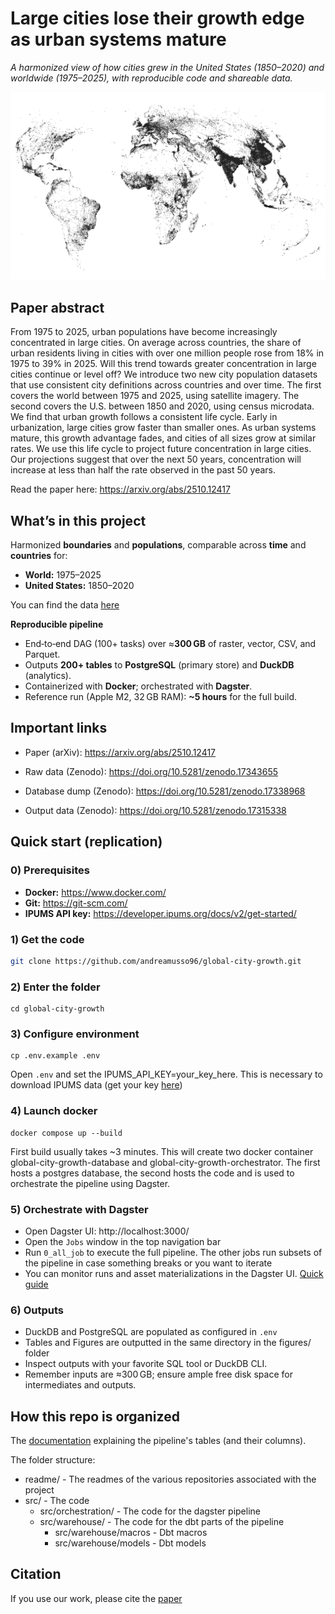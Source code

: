 # Large cities lose their growth edge as urban systems mature

_A harmonized view of how cities grew in the United States (1850–2020) and worldwide (1975–2025), with reproducible code and shareable data._

![Cluster growth computation](readme/world_map_cities.png)

## Paper abstract

From 1975 to 2025, urban populations have become increasingly concentrated in large cities. On average across countries, the share of urban residents living in cities with over one million people rose from 18\% in 1975 to 39\% in 2025. Will this trend towards greater concentration in large cities continue or level off? We introduce two new city population datasets that use consistent city definitions across countries and over time. The first covers the world between 1975 and 2025, using satellite imagery. The second covers the U.S. between 1850 and 2020, using census microdata. We find that urban growth follows a consistent life cycle. Early in urbanization, large cities grow faster than smaller ones. As urban systems mature, this growth advantage fades, and cities of all sizes grow at similar rates. We use this life cycle to project future concentration in large cities. Our projections suggest that over the next 50 years, concentration will increase at less than half the rate observed in the past 50 years. 

Read the paper here: https://arxiv.org/abs/2510.12417

## What’s in this project

Harmonized **boundaries** and **populations**, comparable across **time** and **countries** for:
  - **World:** 1975–2025  
  - **United States:** 1850–2020  

You can find the data [here](https://doi.org/10.5281/zenodo.17315338)

**Reproducible pipeline**
  - End‑to‑end DAG (100+ tasks) over ≈**300 GB** of raster, vector, CSV, and Parquet.
  - Outputs **200+ tables** to **PostgreSQL** (primary store) and **DuckDB** (analytics).
  - Containerized with **Docker**; orchestrated with **Dagster**.
  - Reference run (Apple M2, 32 GB RAM): **~5 hours** for the full build.

## Important links

- Paper (arXiv): https://arxiv.org/abs/2510.12417

- Raw data (Zenodo): https://doi.org/10.5281/zenodo.17343655

- Database dump (Zenodo): https://doi.org/10.5281/zenodo.17338968

- Output data (Zenodo): https://doi.org/10.5281/zenodo.17315338

## Quick start (replication)

### 0) Prerequisites
- **Docker:** https://www.docker.com/  
- **Git:** https://git-scm.com/  
- **IPUMS API key:** https://developer.ipums.org/docs/v2/get-started/

### 1) Get the code
```bash
git clone https://github.com/andreamusso96/global-city-growth.git
```
### 2) Enter the folder
```
cd global-city-growth
```

### 3) Configure environment
```
cp .env.example .env
```
Open `.env` and set the IPUMS_API_KEY=your_key_here. This is necessary to download IPUMS data (get your key [here](https://developer.ipums.org/docs/v2/get-started/))


### 4) Launch docker
```
docker compose up --build
```
First build usually takes ~3 minutes. 
This will create two docker container global-city-growth-database and global-city-growth-orchestrator. 
The first hosts a postgres database, the second hosts the code and is used to orchestrate the pipeline using Dagster. 

### 5) Orchestrate with Dagster

- Open Dagster UI: http://localhost:3000/
- Open the `Jobs` window in the top navigation bar 
- Run `0_all_job` to execute the full pipeline. The other jobs run subsets of the pipeline in case something breaks or you want to iterate
- You can monitor runs and asset materializations in the Dagster UI. [Quick guide](https://docs.dagster.io/guides/operate/webserver)

### 6) Outputs

- DuckDB and PostgreSQL are populated as configured in `.env`
- Tables and Figures are outputted in the same directory in the figures/ folder
- Inspect outputs with your favorite SQL tool or DuckDB CLI.
- Remember inputs are ≈300 GB; ensure ample free disk space for intermediates and outputs.

## How this repo is organized

The [documentation](https://andreamusso96.github.io/global-city-growth-pipeline-doc/) explaining the pipeline's tables (and their columns). 

The folder structure:

- readme/ - The readmes of the various repositories associated with the project
- src/ - The code
    - src/orchestration/ - The code for the dagster pipeline
    - src/warehouse/ - The code for the dbt parts of the pipeline
        - src/warehouse/macros - Dbt macros
        - src/warehouse/models - Dbt models

## Citation
If you use our work, please cite the [paper](https://arxiv.org/abs/2510.12417)